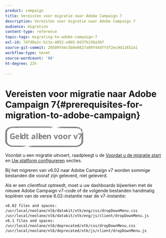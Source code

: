 ```yaml
---
product: campaign
title: Vereisten voor migratie naar Adobe Campaign 7
description: Vereisten voor migratie naar Adobe Campaign 7
audience: migration
content-type: reference
topic-tags: migrating-to-adobe-campaign-7
exl-id: 747d8a2c-b13a-4852-a9b5-0d37b236a36f
source-git-commit: 20509f44c5b8e0827a09f44dffdf2ec9d11652a1
workflow-type: tm+mt
source-wordcount: '80'
ht-degree: 22%

---
```


# Vereisten voor migratie naar Adobe Campaign 7{#prerequisites-for-migration-to-adobe-campaign}

![](../../assets/v7-only.svg)

Voordat u een migratie uitvoert, raadpleegt u de [Voordat u de migratie start](../../migration/using/before-starting-migration.md) en [Uw platform configureren](../../migration/using/configuring-your-platform.md) secties.

Bij het migreren van v6.02 naar Adobe Campaign v7 worden sommige bestanden die vooraf zijn geleverd, niet geleverd.

Als er een clientfout optreedt, moet u uw dashboards bijwerken met de nieuwe Adobe Campaign v7-code of de volgende bestanden handmatig kopiëren van de versie 6.02-instantie naar de v7-instantie:

```
v6.02 files and spaces:
/usr/local/neolane/nl6/datakit/xtk/eng/css/dropDownMenu.css
/usr/local/neolane/nl6/datakit/xtk/eng/js/client/dropDownMenu.js
v6.1 files and spaces:
/usr/local/neolane/nl6/deprecated/xtk/css/dropDownMenu.css
/usr/local/neolane/nl6/deprecated/xtk/js/client/dropDownMenu.js  
```

